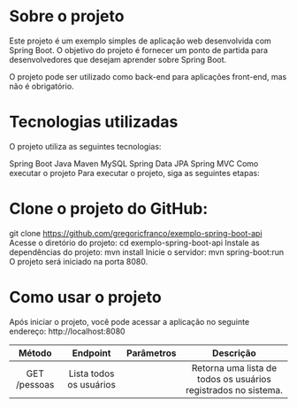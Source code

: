 
# Sobre o projeto

Este projeto é um exemplo simples de aplicação web desenvolvida com Spring Boot. O objetivo do projeto é fornecer um ponto de partida para desenvolvedores que desejam aprender sobre Spring Boot.

O projeto pode ser utilizado como back-end para aplicações front-end, mas não é obrigatório.

# Tecnologias utilizadas
O projeto utiliza as seguintes tecnologias:

Spring Boot
Java
Maven
MySQL
Spring Data JPA
Spring MVC
Como executar o projeto
Para executar o projeto, siga as seguintes etapas:

# Clone o projeto do GitHub:
git clone https://github.com/gregoricfranco/exemplo-spring-boot-api
Acesse o diretório do projeto:
cd exemplo-spring-boot-api
Instale as dependências do projeto:
mvn install
Inicie o servidor:
mvn spring-boot:run
O projeto será iniciado na porta 8080.

# Como usar o projeto
Após iniciar o projeto, você pode acessar a aplicação no seguinte endereço:
http://localhost:8080

| Método | Endpoint | Parâmetros | Descrição | 
|  :---:        |     :---:      |           :---:  |   :---: |
| GET /pessoas |	Lista todos os usuários	|| 	Retorna uma lista de todos os usuários registrados no sistema.| 
